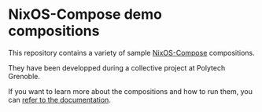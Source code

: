 # NixOS-Compose demo compositions

This repository contains a variety of sample [NixOS-Compose](https://nixos-compose.gitlabpages.inria.fr/nixos-compose/) compositions.

They have been developped during a collective project at Polytech Grenoble.

If you want to learn more about the compositions and how to run them, you can [refer to the documentation](https://elegaanz.github.io/nixos-compose-test/).
